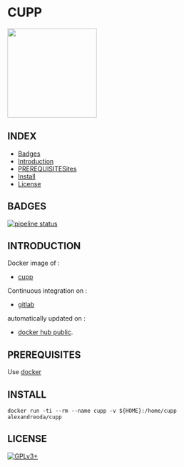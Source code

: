 # CUPP

<img src="https://haxf4rall.com/wp-content/uploads/2018/01/CUPP.jpg" width="200" height="200"/>


## INDEX

- [Badges](#BADGES)
- [Introduction](#INTRODUCTION)
- [PREREQUISITESites](#PREREQUISITESITES)
- [Install](#INSTALL)
- [License](#LICENSE)


## BADGES

[![pipeline status](https://gitlab.com/oda-alexandre/cupp/badges/master/pipeline.svg)](https://gitlab.com/oda-alexandre/cupp/commits/master)


## INTRODUCTION

Docker image of :

- [cupp](https://github.com/Mebus/cupp)

Continuous integration on :

- [gitlab](https://gitlab.com/oda-alexandre/android-studio/pipelines)

automatically updated on :

- [docker hub public](https://hub.docker.com/r/alexandreoda/cupp/).


## PREREQUISITES

Use [docker](https://www.docker.com)


## INSTALL

```
docker run -ti --rm --name cupp -v ${HOME}:/home/cupp alexandreoda/cupp
```


## LICENSE

[![GPLv3+](http://gplv3.fsf.org/gplv3-127x51.png)](https://gitlab.com/oda-alexandre/cupp/blob/master/LICENSE)
